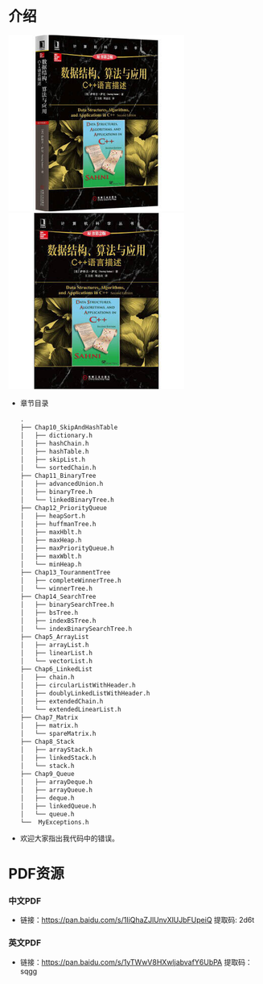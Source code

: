 # 介绍
![](images/dsa_a.jpg)![](images/dsa_b.jpg)

- 章节目录

  ```
  .
  ├── Chap10_SkipAndHashTable
  │   ├── dictionary.h
  │   ├── hashChain.h
  │   ├── hashTable.h
  │   ├── skipList.h
  │   └── sortedChain.h
  ├── Chap11_BinaryTree
  │   ├── advancedUnion.h
  │   ├── binaryTree.h
  │   └── linkedBinaryTree.h
  ├── Chap12_PriorityQueue
  │   ├── heapSort.h
  │   ├── huffmanTree.h
  │   ├── maxHblt.h
  │   ├── maxHeap.h
  │   ├── maxPriorityQueue.h
  │   ├── maxWblt.h
  │   └── minHeap.h
  ├── Chap13_TouranmentTree
  │   ├── completeWinnerTree.h
  │   └── winnerTree.h
  ├── Chap14_SearchTree
  │   ├── binarySearchTree.h
  │   ├── bsTree.h
  │   ├── indexBSTree.h
  │   └── indexBinarySearchTree.h
  ├── Chap5_ArrayList
  │   ├── arrayList.h
  │   ├── linearList.h
  │   └── vectorList.h
  ├── Chap6_LinkedList
  │   ├── chain.h
  │   ├── circularListWithHeader.h
  │   ├── doublyLinkedListWithHeader.h
  │   ├── extendedChain.h
  │   └── extendedLinearList.h
  ├── Chap7_Matrix
  │   ├── matrix.h
  │   └── spareMatrix.h
  ├── Chap8_Stack
  │   ├── arrayStack.h
  │   ├── linkedStack.h
  │   └── stack.h
  ├── Chap9_Queue
  │   ├── arrayDeque.h
  │   ├── arrayQueue.h
  │   ├── deque.h
  │   ├── linkedQueue.h
  │   └── queue.h
  └──  MyExceptions.h
  ```

- 欢迎大家指出我代码中的错误。

# PDF资源

### 中文PDF

- 链接：https://pan.baidu.com/s/1IiQhaZJlUnvXlUJbFUpeiQ 提取码: 2d6t

### 英文PDF

- 链接：https://pan.baidu.com/s/1yTWwV8HXwljabvafY6UbPA 提取码：sqgg

